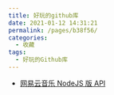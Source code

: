 ```yaml
---
title: 好玩的github库
date: 2021-01-12 14:31:21
permalink: /pages/b38f56/
categories:
  - 收藏
tags:
  - 好玩的Github库
---
```


- [网易云音乐 NodeJS 版 API](https://binaryify.github.io/NeteaseCloudMusicApi/)